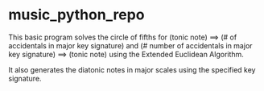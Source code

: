 # music_python_repo

This basic program solves the circle of fifths for 
(tonic note) ==> (# of accidentals in major key signature) 
and (# number of accidentals in major key signature) ==> (tonic note) 
using the Extended Euclidean Algorithm. 

It also generates the diatonic notes in major scales using 
the specified key signature. 
